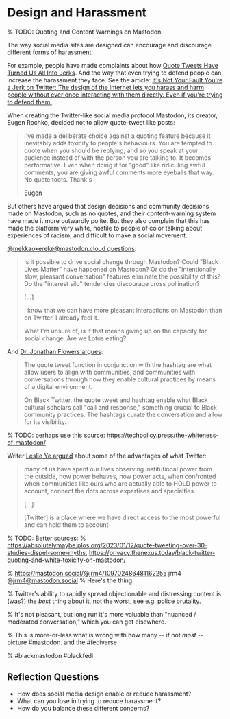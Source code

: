 # Design and Harassment

% TODO: Quoting and Content Warnings on Mastodon

The way social media sites are designed can encourage and discourage different forms of harassment.

For example, people have made complaints about how [Quote Tweets Have Turned Us All Into Jerks](https://onezero.medium.com/quote-tweets-have-turned-us-all-into-jerks-d5776c807942). And the way that even trying to defend people can increase the harassment they face. See the article: [It's Not Your Fault You're a Jerk on Twitter: The design of the internet lets you harass and harm people without ever once interacting with them directly. Even if you're trying to defend them.](https://www.wired.com/story/social-media-harassment-platforms/)


When creating the Twitter-like social media protocol Mastodon, its creator, Eugen Rochko, decided not to allow quote-tweet like posts:

> I've made a deliberate choice against a quoting feature because it inevitably adds toxicity to people's behaviours. You are tempted to quote when you should be replying, and so you speak at your audience instead of with the person you are talking to. It becomes performative. Even when doing it for "good" like ridiculing awful comments, you are giving awful comments more eyeballs that way. No quote toots. Thank's
>
> [Eugen](https://mastodon.social/@Gargron/99662106175542726)

But others have argued that design decisions and community decisions made on Mastodon, such as no quotes, and their content-warning system have made it more outwardly polite. But they also complain that this has made the platform very white, hostile to people of color talking about experiences of racism, and difficult to make a social movement.

[@mekkaokereke@mastodon.cloud questions](https://mastodon.cloud/@mekkaokereke/109334079258663352):
> Is it possible to drive social change through Mastodon? Could "Black Lives Matter" have happened on Mastodon? Or do the "intentionally slow, pleasant conversation" features eliminate the possibility of this? Do the "interest silo" tendencies discourage cross pollination?
>
> [...]
>
> I know that we can have more pleasant interactions on Mastodon than on Twitter. I already feel it.
>
> What I'm unsure of, is if that means giving up on the capacity for social change. Are we Lotus eating?

And [Dr. Jonathan Flowers argues](https://zirk.us/@shengokai/109347027270208314):
> The quote tweet function in conjunction with the hashtag are what allow users to align with communities, and communities with conversations through how they enable cultural practices by means of a digital environment.
>
> On Black Twitter, the quote tweet and hashtag enable what Black cultural scholars call "call and response," something crucial to Black community practices. The hashtags curate the conversation and allow for its visibility.


% TODO: perhaps use this source: https://techpolicy.press/the-whiteness-of-mastodon/


Writer [Leslie Ye argued](https://twitter.com/lesliezye/status/1593631667037638660) about some of the advantages of what Twitter:
> many of us have spent our lives observing institutional power from the outside, how power behaves, how power acts, when confronted when communities like ours who are actually able to HOLD power to account, connect the dots across expertises and specialties
>
> [...]
>
> [Twitter] is a place where we have direct access to the most powerful and can hold them to account

% TODO: Better sources:
% https://absolutelymaybe.plos.org/2023/01/12/quote-tweeting-over-30-studies-dispel-some-myths, https://privacy.thenexus.today/black-twitter-quoting-and-white-toxicity-on-mastodon/



% https://mastodon.social/@jrm4/109702486481162255 jrm4 @jrm4@mastodon.social
% Here's the thing:

% Twitter's ability to rapidly spread objectionable and distressing content is (was?) the *best* thing about it, not the worst, see e.g. police brutality.

% It's not pleasant, but long run it's more valuable than "nuanced / moderated conversation," which you can get elsewhere.

% This is more-or-less what is wrong with how many -- if not *most* -- picture #mastodon. and the #fediverse 

% #blackmastodon #blackfedi


## Reflection Questions
- How does social media design enable or reduce harassment?
- What can you lose in trying to reduce harassment?
- How do you balance these different concerns?
